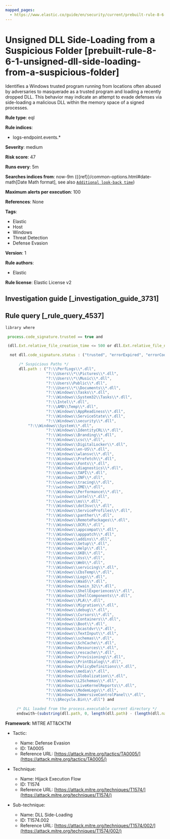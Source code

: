 ```yaml
---
mapped_pages:
  - https://www.elastic.co/guide/en/security/current/prebuilt-rule-8-6-1-unsigned-dll-side-loading-from-a-suspicious-folder.html
---
```


# Unsigned DLL Side-Loading from a Suspicious Folder [prebuilt-rule-8-6-1-unsigned-dll-side-loading-from-a-suspicious-folder]

Identifies a Windows trusted program running from locations often abused by adversaries to masquerade as a trusted program and loading a recently dropped DLL. This behavior may indicate an attempt to evade defenses via side-loading a malicious DLL within the memory space of a signed processes.

**Rule type**: eql

**Rule indices**:

* logs-endpoint.events.*

**Severity**: medium

**Risk score**: 47

**Runs every**: 5m

**Searches indices from**: now-9m ({{ref}}/common-options.html#date-math[Date Math format], see also [`Additional look-back time`](docs-content://solutions/security/detect-and-alert/create-detection-rule.md#rule-schedule))

**Maximum alerts per execution**: 100

**References**: None

**Tags**:

* Elastic
* Host
* Windows
* Threat Detection
* Defense Evasion

**Version**: 1

**Rule authors**:

* Elastic

**Rule license**: Elastic License v2

## Investigation guide [_investigation_guide_3731]



## Rule query [_rule_query_4537]

```js
library where

 process.code_signature.trusted == true and

 (dll.Ext.relative_file_creation_time <= 500 or dll.Ext.relative_file_name_modify_time <= 500) and

  not dll.code_signature.status : ("trusted", "errorExpired", "errorCode_endpoint*", "errorChaining") and

      /* Suspicious Paths */
      dll.path : ("?:\\PerfLogs\\*.dll",
                  "?:\\Users\\*\\Pictures\\*.dll",
                  "?:\\Users\\*\\Music\\*.dll",
                  "?:\\Users\\Public\\*.dll",
                  "?:\\Users\\*\\Documents\\*.dll",
                  "?:\\Windows\\Tasks\\*.dll",
                  "?:\\Windows\\System32\\Tasks\\*.dll",
                  "?:\\Intel\\*.dll",
                  "?:\\AMD\\Temp\\*.dll",
                  "?:\\Windows\\AppReadiness\\*.dll",
                  "?:\\Windows\\ServiceState\\*.dll",
                  "?:\\Windows\\security\\*.dll",
		  "?:\\Windows\\System\\*.dll",
                  "?:\\Windows\\IdentityCRL\\*.dll",
                  "?:\\Windows\\Branding\\*.dll",
                  "?:\\Windows\\csc\\*.dll",
                  "?:\\Windows\\DigitalLocker\\*.dll",
                  "?:\\Windows\\en-US\\*.dll",
                  "?:\\Windows\\wlansvc\\*.dll",
                  "?:\\Windows\\Prefetch\\*.dll",
                  "?:\\Windows\\Fonts\\*.dll",
                  "?:\\Windows\\diagnostics\\*.dll",
                  "?:\\Windows\\TAPI\\*.dll",
                  "?:\\Windows\\INF\\*.dll",
                  "?:\\windows\\tracing\\*.dll",
                  "?:\\windows\\IME\\*.dll",
                  "?:\\Windows\\Performance\\*.dll",
                  "?:\\windows\\intel\\*.dll",
                  "?:\\windows\\ms\\*.dll",
                  "?:\\Windows\\dot3svc\\*.dll",
                  "?:\\Windows\\ServiceProfiles\\*.dll",
                  "?:\\Windows\\panther\\*.dll",
                  "?:\\Windows\\RemotePackages\\*.dll",
                  "?:\\Windows\\OCR\\*.dll",
                  "?:\\Windows\\appcompat\\*.dll",
                  "?:\\Windows\\apppatch\\*.dll",
                  "?:\\Windows\\addins\\*.dll",
                  "?:\\Windows\\Setup\\*.dll",
                  "?:\\Windows\\Help\\*.dll",
                  "?:\\Windows\\SKB\\*.dll",
                  "?:\\Windows\\Vss\\*.dll",
                  "?:\\Windows\\Web\\*.dll",
                  "?:\\Windows\\servicing\\*.dll",
                  "?:\\Windows\\CbsTemp\\*.dll",
                  "?:\\Windows\\Logs\\*.dll",
                  "?:\\Windows\\WaaS\\*.dll",
                  "?:\\Windows\\twain_32\\*.dll",
                  "?:\\Windows\\ShellExperiences\\*.dll",
                  "?:\\Windows\\ShellComponents\\*.dll",
                  "?:\\Windows\\PLA\\*.dll",
                  "?:\\Windows\\Migration\\*.dll",
                  "?:\\Windows\\debug\\*.dll",
                  "?:\\Windows\\Cursors\\*.dll",
                  "?:\\Windows\\Containers\\*.dll",
                  "?:\\Windows\\Boot\\*.dll",
                  "?:\\Windows\\bcastdvr\\*.dll",
                  "?:\\Windows\\TextInput\\*.dll",
                  "?:\\Windows\\schemas\\*.dll",
                  "?:\\Windows\\SchCache\\*.dll",
                  "?:\\Windows\\Resources\\*.dll",
                  "?:\\Windows\\rescache\\*.dll",
                  "?:\\Windows\\Provisioning\\*.dll",
                  "?:\\Windows\\PrintDialog\\*.dll",
                  "?:\\Windows\\PolicyDefinitions\\*.dll",
                  "?:\\Windows\\media\\*.dll",
                  "?:\\Windows\\Globalization\\*.dll",
                  "?:\\Windows\\L2Schemas\\*.dll",
                  "?:\\Windows\\LiveKernelReports\\*.dll",
                  "?:\\Windows\\ModemLogs\\*.dll",
                  "?:\\Windows\\ImmersiveControlPanel\\*.dll",
                  "?:\\$Recycle.Bin\\*.dll") and

	 /* DLL loaded from the process.executable current directory */
	 endswith~(substring(dll.path, 0, length(dll.path) - (length(dll.name) + 1)), substring(process.executable, 0, length(process.executable) - (length(process.name) + 1)))
```

**Framework**: MITRE ATT&CKTM

* Tactic:

    * Name: Defense Evasion
    * ID: TA0005
    * Reference URL: [https://attack.mitre.org/tactics/TA0005/](https://attack.mitre.org/tactics/TA0005/)

* Technique:

    * Name: Hijack Execution Flow
    * ID: T1574
    * Reference URL: [https://attack.mitre.org/techniques/T1574/](https://attack.mitre.org/techniques/T1574/)

* Sub-technique:

    * Name: DLL Side-Loading
    * ID: T1574.002
    * Reference URL: [https://attack.mitre.org/techniques/T1574/002/](https://attack.mitre.org/techniques/T1574/002/)



